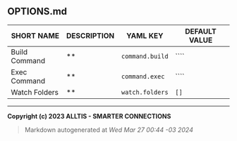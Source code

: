 ## OPTIONS.md

| SHORT NAME | DESCRIPTION | YAML KEY | DEFAULT VALUE |
|------------|-------------|----------|---------------|
| Build Command | ** | ``command.build`` | ```` |
| Exec Command | ** | ``command.exec`` | ```` |
| Watch Folders | ** | ``watch.folders`` | ``[]`` |

--- 
**Copyright (c) 2023 ALLTIS - SMARTER CONNECTIONS**
> Markdown autogenerated at *Wed Mar 27 00:44 -03 2024*